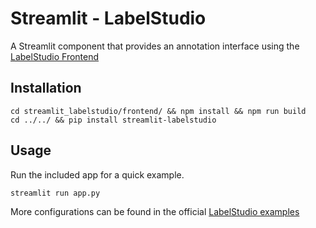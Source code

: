 # Streamlit - LabelStudio

A Streamlit component that provides an annotation interface using the [LabelStudio Frontend](https://labelstud.io/)


## Installation
```
cd streamlit_labelstudio/frontend/ && npm install && npm run build
cd ../../ && pip install streamlit-labelstudio
```

## Usage
Run the included app for a quick example. 

```
streamlit run app.py
```

More configurations can be found in the official [LabelStudio examples](https://github.com/heartexlabs/label-studio-frontend/tree/master/examples)

